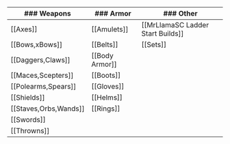 | ### Weapons           | ### Armor      | ### Other                         |
| --------------------- | -------------- | --------------------------------- |
| [[Axes]]              | [[Amulets]]    | [[MrLlamaSC Ladder Start Builds]] |
| [[Bows,xBows]]        | [[Belts]]      | [[Sets]]                          |
| [[Daggers,Claws]]     | [[Body Armor]] |                                   |
| [[Maces,Scepters]]    | [[Boots]]      |                                   |
| [[Polearms,Spears]]   | [[Gloves]]     |                                   |
| [[Shields]]           | [[Helms]]      |                                   |
| [[Staves,Orbs,Wands]] | [[Rings]]      |                                   |
| [[Swords]]            |                |                                   |
| [[Throwns]]           |                |                                   |






